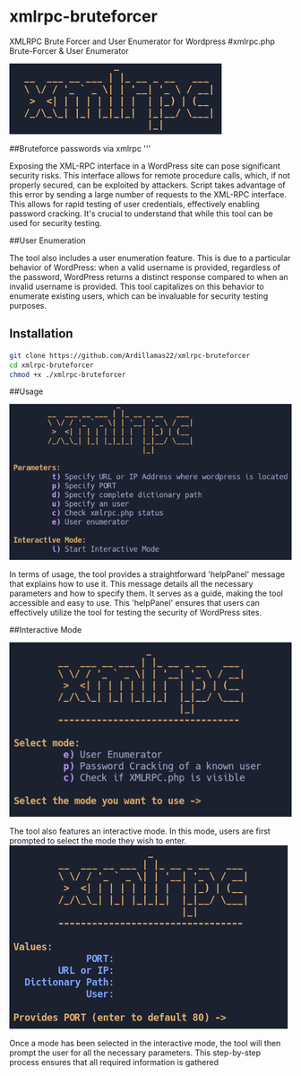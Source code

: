 # xmlrpc-bruteforcer
XMLRPC Brute Forcer and User Enumerator for Wordpress
#xmlrpc.php Brute-Forcer & User Enumerator
<!---
Lenguaje: Bash
-->     
![Logo](imagenes/logo.png)



##Bruteforce passwords via xmlrpc 
'''

Exposing the XML-RPC interface in a WordPress site can pose significant security risks. This interface allows for remote procedure calls, which, if not properly secured, can be exploited by attackers. Script takes advantage of this error by sending a large number of requests to the XML-RPC interface. This allows for rapid testing of user credentials, effectively enabling password cracking. It's crucial to understand that while this tool can be used for security testing.

##User Enumeration

The tool also includes a user enumeration feature. This is due to a particular behavior of WordPress: when a valid username is provided, regardless of the password, WordPress returns a distinct response compared to when an invalid username is provided. This tool capitalizes on this behavior to enumerate existing users, which can be invaluable for security testing purposes.



## Installation

```bash
git clone https://github.com/Ardillamas22/xmlrpc-bruteforcer
cd xmlrpc-bruteforcer
chmod +x ./xmlrpc-bruteforcer

```

##Usage

![helPanel](imagenes/panel.png)




In terms of usage, the tool provides a straightforward 'helpPanel' message that explains how to use it. This message details all the necessary parameters and how to specify them. It serves as a guide, making the tool accessible and easy to use. This 'helpPanel' ensures that users can effectively utilize the tool for testing the security of WordPress sites.

##Interactive Mode

![helPanel](imagenes/interactive.png)





The tool also features an interactive mode. In this mode, users are first prompted to select the mode they wish to enter.
![helPanel](imagenes/interactive2.png)





Once a mode has been selected in the interactive mode, the tool will then prompt the user for all the necessary parameters. This step-by-step process ensures that all required information is gathered 

